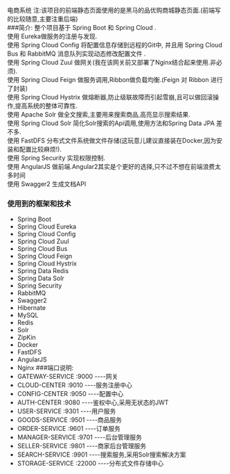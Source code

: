 
电商系统
注:该项目的前端静态页面使用的是黑马的品优购商城静态页面.(前端写的比较随意,主要注重后端)    
###简介:
整个项目基于 Spring Boot 和 Spring Cloud .  
使用 Eureka做服务的注册与发现.  
使用 Spring Cloud Config 将配置信息存储到远程的Git中, 并且用 Spring Cloud Bus 和 RabbitMQ 消息队列实现动态修改配置文件 .    
使用 Spring Cloud Zuul 做网关(我在该网关前又部署了Nginx结合起来使用.非必须).  
使用 Spring Cloud Feign 做服务调用,Ribbon做负载均衡.(Feign 对 Ribbon 进行了封装)  
使用 Spring Cloud Hystrix 做熔断器,防止级联故障而引起雪崩,且可以做回滚操作,提高系统的整体可靠性.    
使用 Apache Solr 做全文搜索,主要用来搜索商品,高亮显示搜索结果.   
使用 Spring Cloud Solr 简化Solr搜索的Api调用,使用方法和Spring Data JPA 差不多.  
使用 FastDFS 分布式文件系统做文件存储(这玩意儿建议直接装在Docker,因为安装和配置比较麻烦!).    
使用 Spring Security 实现权限控制.  
使用 AngularJS 做前端.Angular2其实是个更好的选择,只不过不想在前端浪费太多时间  
使用 Swagger2 生成文档API  

### 使用到的框架和技术
* Spring Boot
* Spring Cloud Eureka
* Spring Cloud Config
* Spring Cloud Zuul
* Spring Cloud Bus
* Spring Cloud Feign
* Spring Cloud Hystrix
* Spring Data Redis
* Spring Data Solr
* Spring Security
* RabbitMQ
* Swagger2
* Hibernate
* MySQL
* Redis
* Solr
* ZipKin
* Docker
* FastDFS
* AngularJS
* Nginx
###端口说明:  
* GATEWAY-SERVICE         :9000  ----网关  
* CLOUD-CENTER            :9010  ----服务注册中心  
* CONFIG-CENTER           :9050  ----配置中心  
* AUTH-CENTER             :9080  ----鉴权中心,采用无状态的JWT  
* USER-SERVICE            :9301  ----用户服务  
* GOODS-SERVICE           :9501  ----商品服务  
* ORDER-SERVICE           :9601  ----订单服务  
* MANAGER-SERVICE         :9701  ----后台管理服务  
* SELLER-SERVICE          :9801  ----商家后台管理服务  
* SEARCH-SERVICE          :9901  ----搜索服务,采用Solr搜索解决方案
* STORAGE-SERVICE         :22000 ----分布式文件存储中心  
